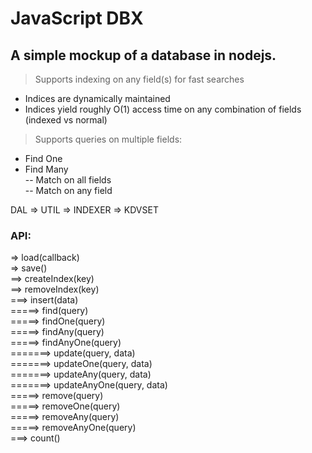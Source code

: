 # JavaScript DBX
## A simple mockup of a database in nodejs.

> Supports indexing on any field(s) for fast searches
  - Indices are dynamically maintained
  - Indices yield roughly O(1) access time on any combination of fields (indexed vs normal)  

> Supports queries on multiple fields:  
  - Find One  
  - Find Many  
  -- Match on all fields  
  -- Match on any field  

DAL => UTIL => INDEXER => KDVSET   

### API:
=> load(callback)  
=> save()  
==> createIndex(key)  
==> removeIndex(key)  
===> insert(data)  
=====> find(query)  
=====> findOne(query)  
=====> findAny(query)  
=====> findAnyOne(query)  
=======> update(query, data)  
=======> updateOne(query, data)  
=======> updateAny(query, data)  
=======> updateAnyOne(query, data)  
=====> remove(query)  
=====> removeOne(query)  
=====> removeAny(query)  
=====> removeAnyOne(query)  
===> count()  
